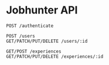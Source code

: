 # Jobhunter API

```
POST /authenticate

POST /users
GET/PATCH/PUT/DELETE /users/:id

GET/POST /experiences
GET/PATCH/PUT/DELETE /experiences/:id


```